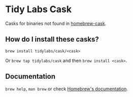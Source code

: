# Tidy Labs Cask

Casks for binaries not found in [homebrew-cask](https://github.com/Homebrew/homebrew-cask).

## How do I install these casks?

`brew install tidylabs/cask/<cask>`

Or `brew tap tidylabs/cask` and then `brew install <cask>`.

## Documentation

`brew help`, `man brew` or check [Homebrew's documentation](https://docs.brew.sh).
